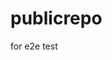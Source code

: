 # publicrepo
for e2e test



























































































































































































































































































































































































































































































































































































































